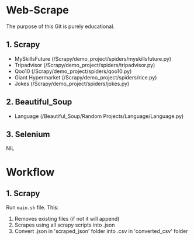 # Web-Scrape
The purpose of this Git is purely educational.

## 1. Scrapy
- MySkillsFuture (/Scrapy/demo_project/spiders/myskillsfuture.py)
- Tripadvisor (/Scrapy/demo_project/spiders/tripadvisor.py)
- Qoo10 (/Scrapy/demo_project/spiders/qoo10.py)
- Giant Hypermarket (/Scrapy/demo_project/spiders/rice.py)
- Jokes (/Scrapy/demo_project/spiders/jokes.py)

## 2. Beautiful_Soup
- Language (/Beautiful_Soup/Random Projects/Language/Language.py)

## 3. Selenium
NIL

# Workflow
## 1. Scrapy
Run `main.sh` file. This:
1. Removes existing files (if not it will append)
2. Scrapes using all scrapy scripts into .json
3. Convert .json in 'scraped_json' folder into .csv in 'converted_csv' folder
